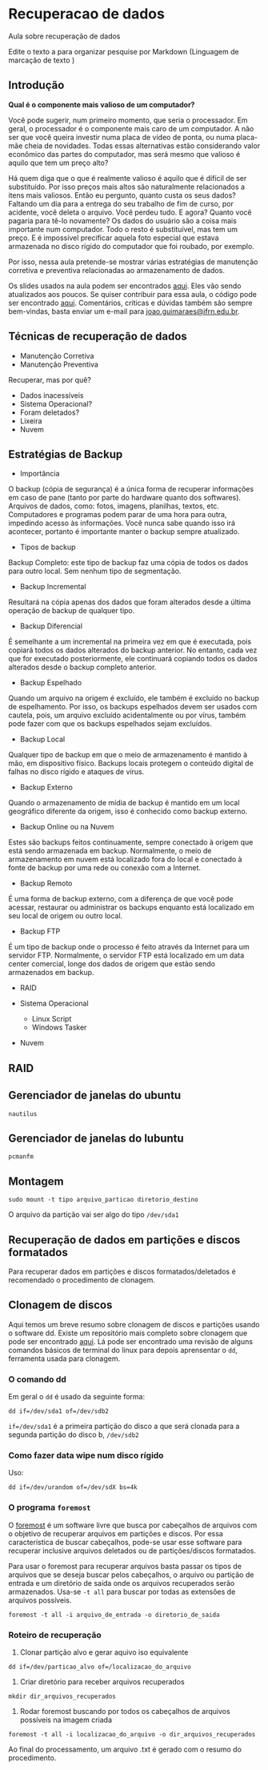 # Recuperacao de dados

Aula sobre recuperação de dados

Edite o texto a para organizar pesquise por  Markdown (Linguagem de marcação de texto )

## Introdução

**Qual é o componente mais valioso de um computador?**

Você pode sugerir, num primeiro momento, que seria o processador. Em geral, o processador é o componente mais caro de um computador. A não ser que você queira investir numa placa de vídeo de ponta, ou numa placa-mãe cheia de novidades. Todas essas alternativas estão considerando valor econômico das partes do computador, mas será mesmo que valioso é aquilo que tem um preço alto?

Há quem diga que o que é realmente valioso é aquilo que é difícil de ser substituído. Por isso preços mais altos são naturalmente relacionados a itens mais valiosos. Então eu pergunto, quanto custa os seus dados?
Faltando um dia para a entrega do seu trabalho de fim de curso, por acidente, você deleta o arquivo. Você perdeu tudo. E agora? Quanto você pagaria para tê-lo novamente? Os dados do usuário são a coisa mais importante num computador. Todo o resto é substituível, mas tem um preço. E é impossível precificar aquela foto especial que estava armazenada no disco rígido do computador que foi roubado, por exemplo.

Por isso, nessa aula pretende-se mostrar várias estratégias de manutenção corretiva e preventiva relacionadas ao armazenamento de dados.

Os slides usados na aula podem ser encontrados [aqui](https://jp-guimaraes.github.io/data_recovery). Eles vão sendo atualizados aos poucos. Se quiser contribuir para essa aula, o código pode ser encontrado [aqui](https://github.com/jp-guimaraes/data_recovery). Comentários, críticas e dúvidas também são sempre bem-vindas, basta enviar um e-mail para <joao.guimaraes@ifrn.edu.br>.

## Técnicas de recuperação de dados

* Manutenção Corretiva
* Manutenção Preventiva

Recuperar, mas por quê?

* Dados inacessíveis
* Sistema Operacional?
* Foram deletados?
* Lixeira
* Nuvem

## Estratégias de Backup

* Importância

O backup (cópia  de segurança) é a única forma de recuperar informações em caso de pane (tanto por parte do hardware quanto dos softwares). Arquivos de dados, como: fotos, imagens, planilhas, textos, etc. Computadores e programas podem parar de uma hora para outra, impedindo acesso às informações. Você nunca sabe quando isso irá acontecer, portanto é importante manter o backup sempre atualizado.

* Tipos de backup

Backup Completo: este tipo de backup faz uma cópia de todos os dados para outro local. Sem nenhum tipo de segmentação.

 * Backup Incremental 
 
 Resultará na cópia apenas dos dados que foram alterados desde a última operação de backup de qualquer tipo.
 
 * Backup Diferencial 
 
 É semelhante a um incremental na primeira vez em que é executada, pois copiará todos os dados alterados do backup anterior. No entanto, cada vez que for executado posteriormente, ele continuará copiando todos os dados alterados desde o backup completo anterior.

 * Backup Espelhado
 
 Quando um arquivo na origem é excluído, ele também é excluído no backup de espelhamento. Por isso, os backups espelhados devem ser usados com cautela, pois, um arquivo excluído acidentalmente ou por vírus, também pode fazer com que os backups espelhados sejam excluídos.

 * Backup Local
 
  Qualquer tipo de backup em que o meio de armazenamento é mantido à mão, em dispositivo físico. Backups locais protegem o conteúdo digital de falhas no disco rígido e ataques de vírus. 

 * Backup Externo 
 
 Quando o armazenamento de mídia de backup é mantido em um local geográfico diferente da origem, isso é conhecido como backup externo.

 * Backup Online ou na Nuvem 
 
 Estes são backups feitos continuamente, sempre conectado à origem que está sendo armazenada em backup. Normalmente, o meio de armazenamento em nuvem está localizado fora do local e conectado à fonte de backup por uma rede ou conexão com a Internet.

 * Backup Remoto
 
 É uma forma de backup externo, com a diferença de que você pode acessar, restaurar ou administrar os backups enquanto está localizado em seu local de origem ou outro local.

 * Backup FTP
 
 É um tipo de backup onde o processo é feito através da Internet para um servidor FTP. Normalmente, o servidor FTP está localizado em um data center comercial, longe dos dados de origem que estão sendo armazenados em backup.


* RAID

* Sistema Operacional
  * Linux
    Script
  * Windows
    Tasker
* Nuvem

## RAID

## Gerenciador de janelas do ubuntu

```shell
nautilus
```

## Gerenciador de janelas do lubuntu

```shell
pcmanfm
```

## Montagem

```shell
sudo mount -t tipo arquivo_particao diretorio_destino
```

O arquivo da partição vai ser algo do tipo `/dev/sda1`

## Recuperação de dados em partições e discos formatados

Para recuperar dados em partições e discos formatados/deletados é recomendado o procedimento de clonagem.

## Clonagem de discos

Aqui temos um breve resumo sobre clonagem de discos e partições usando o software dd. Existe um repositório mais completo sobre clonagem que pode ser encontrado [aqui](https://github.com/jp-guimaraes/clonagem). Lá pode ser encontrado uma revisão de alguns comandos básicos de terminal do linux para depois aprensentar o `dd`, ferramenta usada para clonagem.

### O comando dd

Em geral o `dd` é usado da seguinte forma:

```shell
dd if=/dev/sda1 of=/dev/sdb2
```

`if=/dev/sda1` é a primeira partição do disco a que será clonada para a segunda partição do disco b, `/dev/sdb2`

### Como fazer data wipe num disco rígido

Uso:

```shell
dd if=/dev/urandom of=/dev/sdX bs=4k
```

### O programa `foremost`

O [foremost](https://github.com/korczis/foremost) é um software livre que busca por cabeçalhos de arquivos com o objetivo de recuperar arquivos em partições e discos. Por essa característica de buscar cabeçalhos, pode-se usar esse software para recuperar inclusive arquivos deletados ou de partições/discos formatados.

Para usar o foremost para recuperar arquivos basta passar os tipos de arquivos que se deseja buscar pelos cabeçalhos, o arquivo ou partição de entrada e um diretório de saída onde os arquivos recuperados serão armazenados. Usa-se `-t all` para buscar por todas as extensões de arquivos possíveis.

```shell
foremost -t all -i arquivo_de_entrada -o diretorio_de_saida
```

### Roteiro de recuperação

1. Clonar partição alvo e gerar aquivo iso equivalente

```shell
dd if=/dev/particao_alvo of=/localizacao_do_arquivo
```

1. Criar diretório para receber arquivos recuperados

```shell
mkdir dir_arquivos_recuperados
```

1. Rodar foremost buscando por todos os cabeçalhos de arquivos possíveis na imagem criada

```shell
foremost -t all -i localizacao_do_arquivo -o dir_arquivos_recuperados
```

Ao final do processamento, um arquivo .txt é gerado com o resumo do procedimento.
